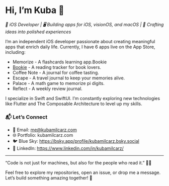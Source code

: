 # Hi, I’m Kuba 👋

*🎯 iOS Developer | 🖥️ Building apps for iOS, visionOS, and macOS | 🎨 Crafting ideas into polished experiences*

I’m an independent iOS developer passionate about creating meaningful apps that enrich daily life. Currently, I have 6 apps live on the App Store, including:
  - Memorize - A flashcards learning app.Bookie
  - [Bookie](https://kubamil.substack.com/p/weekly-review-1) - A reading tracker for book lovers.
  - Coffee Note - A journal for coffee tasting.
  - Escape - A travel journal to keep your memories alive.
  - Palace - A math game to memorize pi digits.
  - Reflect - A weekly review journal.

I specialize in Swift and SwiftUI. I’m constantly exploring new technologies like Flutter and The Composable Architecture to level up my skills.

### 📬 Let’s Connect
- 📧 Email: me@kubamilcarz.com
- 🌐 Portfolio: kubamilcarz.com
- 🐦 Blue Sky: https://bsky.app/profile/kubamilcarz.bsky.social
- 🔗 LinkedIn: https://www.linkedin.com/in/kubamilcarz/

---

“Code is not just for machines, but also for the people who read it.” 🧑‍💻

Feel free to explore my repositories, open an issue, or drop me a message. Let’s build something amazing together! 🚀
